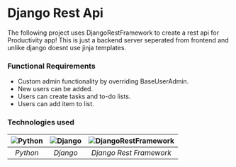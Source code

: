 
# Django Rest Api

The following project uses DjangoRestFramework to create a rest api for Productivity app!
This is just a backend server seperated from frontend and unlike django doesnt use jinja templates.

### Functional Requirements
- Custom admin functionality by overriding BaseUserAdmin.
- New users can be added.
- Users can create tasks and to-do lists.
- Users can add item to list.

### Technologies used 

| ![Python](https://cdn-icons-png.flaticon.com/128/1822/1822920.png) | ![Django](https://cdn-icons-png.flaticon.com/128/9307/9307630.png) | ![DjangoRestFramework](https://miro.medium.com/v2/resize:fit:150/format:webp/1*kR89JbQQK9aAkNVyxE63pg.png)
|:--:|:--:|:--:|
*Python*| *Django* | *Django Rest Framework*